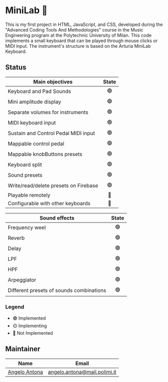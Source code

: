 # MiniLab 🎹

This is my first project in HTML, JavaScript, and CSS, developed during the "Advanced Coding Tools And Methodologies" course in the Music Engineering program at the Polytechnic University of Milan. 
This code implements a small keyboard that can be played through mouse clicks or MIDI input. The instrument's structure is based on the Arturia MiniLab Keyboard.

## Status
| Main objectives                           | State           |
| ----------------------------------------- |:---------------:|
| Keyboard and Pad Sounds                   | :green_circle:  |
| Mini amplitude display                    | :green_circle:  |
| Separate volumes for instruments          | :green_circle:  |
| MIDI keyboard input                       | :green_circle:  |
| Sustain and Control Pedal MIDI input      | :green_circle:  |
| Mappable control pedal                    | :green_circle:  |
| Mappable knobButtons presets              | :green_circle:  |
| Keyboard split                            | :green_circle:  |
| Sound presets                             | :green_circle:  |
| Write/read/delete presets on Firebase     | :green_circle:  |
| Playable remotely                         | :red_circle:    |
| Configurable with other keyboards         | :red_circle:    |

| Sound effects                             | State           |
| ----------------------------------------- |:---------------:|
| Frequency weel                            | :green_circle:  |
| Reverb                                    | :green_circle:  |
| Delay                                     | :green_circle:  |
| LPF                                       | :green_circle:  |
| HPF                                       | :green_circle:  |
| Arpeggiator                               | :green_circle:  |
| Different presets of sounds combinations  | :green_circle:  |

### Legend
- :green_circle: Implemented
- :yellow_circle: Implementing
- :red_circle: Not Implemented


## Maintainer
| Name                                                  | Email                         |
| ----------------------------------------------------- |:-----------------------------:|
| [Angelo Antona](https://github.com/AngeloAntona)      | angelo.antona@mail.polimi.it  | 
